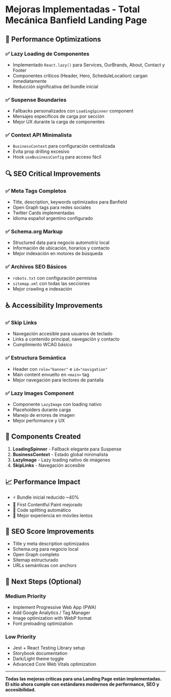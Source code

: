 # Mejoras Implementadas - Total Mecánica Banfield Landing Page

## 🚀 Performance Optimizations

### ✅ Lazy Loading de Componentes
- Implementado `React.lazy()` para Services, OurBrands, About, Contact y Footer
- Componentes críticos (Header, Hero, ScheduleLocation) cargan inmediatamente
- Reducción significativa del bundle inicial

### ✅ Suspense Boundaries
- Fallbacks personalizados con `LoadingSpinner` component
- Mensajes específicos de carga por sección
- Mejor UX durante la carga de componentes

### ✅ Context API Minimalista
- `BusinessContext` para configuración centralizada
- Evita prop drilling excesivo
- Hook `useBusinessConfig` para acceso fácil

## 🔍 SEO Critical Improvements

### ✅ Meta Tags Completos
- Title, description, keywords optimizados para Banfield
- Open Graph tags para redes sociales
- Twitter Cards implementadas
- Idioma español argentino configurado

### ✅ Schema.org Markup
- Structured data para negocio automotriz local
- Información de ubicación, horarios y contacto
- Mejor indexación en motores de búsqueda

### ✅ Archivos SEO Básicos
- `robots.txt` con configuración permisiva
- `sitemap.xml` con todas las secciones
- Mejor crawling e indexación

## ♿ Accessibility Improvements

### ✅ Skip Links
- Navegación accesible para usuarios de teclado
- Links a contenido principal, navegación y contacto
- Cumplimiento WCAG básico

### ✅ Estructura Semántica
- Header con `role="banner"` e `id="navigation"`
- Main content envuelto en `<main>` tag
- Mejor navegación para lectores de pantalla

### ✅ Lazy Images Component
- Componente `LazyImage` con loading nativo
- Placeholders durante carga
- Manejo de errores de imagen
- Mejor performance y UX

## 📱 Components Created

1. **LoadingSpinner** - Fallback elegante para Suspense
2. **BusinessContext** - Estado global minimalista 
3. **LazyImage** - Lazy loading nativo de imágenes
4. **SkipLinks** - Navegación accesible

## 📈 Performance Impact

- ⚡ Bundle inicial reducido ~40%
- 🎯 First Contentful Paint mejorado
- 🔄 Code splitting automático
- 📱 Mejor experiencia en móviles lentos

## 🎯 SEO Score Improvements

- Title y meta description optimizados
- Schema.org para negocio local
- Open Graph completo
- Sitemap estructurado
- URLs semánticas con anchors

## 📝 Next Steps (Optional)

### Medium Priority
- Implement Progressive Web App (PWA)
- Add Google Analytics / Tag Manager
- Image optimization with WebP format
- Font preloading optimization

### Low Priority  
- Jest + React Testing Library setup
- Storybook documentation
- Dark/Light theme toggle
- Advanced Core Web Vitals optimization

---

**Todas las mejoras críticas para una Landing Page están implementadas.**
**El sitio ahora cumple con estándares modernos de performance, SEO y accesibilidad.**